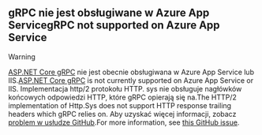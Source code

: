 ## <a name="grpc-not-supported-on-azure-app-service"></a><span data-ttu-id="9d330-101">gRPC nie jest obsługiwane w Azure App Service</span><span class="sxs-lookup"><span data-stu-id="9d330-101">gRPC not supported on Azure App Service</span></span>

> [!WARNING]
> <span data-ttu-id="9d330-102">[ASP.NET Core gRPC](xref:grpc/index) nie jest obecnie obsługiwana w Azure App Service lub IIS.</span><span class="sxs-lookup"><span data-stu-id="9d330-102">[ASP.NET Core gRPC](xref:grpc/index) is not currently supported on Azure App Service or IIS.</span></span> <span data-ttu-id="9d330-103">Implementacja http/2 protokołu HTTP. sys nie obsługuje nagłówków końcowych odpowiedzi HTTP, które gRPC opierają się na.</span><span class="sxs-lookup"><span data-stu-id="9d330-103">The HTTP/2 implementation of Http.Sys does not support HTTP response trailing headers which gRPC relies on.</span></span> <span data-ttu-id="9d330-104">Aby uzyskać więcej informacji, zobacz [problem w usłudze GitHub](https://github.com/dotnet/AspNetCore/issues/9020).</span><span class="sxs-lookup"><span data-stu-id="9d330-104">For more information, see [this GitHub issue](https://github.com/dotnet/AspNetCore/issues/9020).</span></span>
